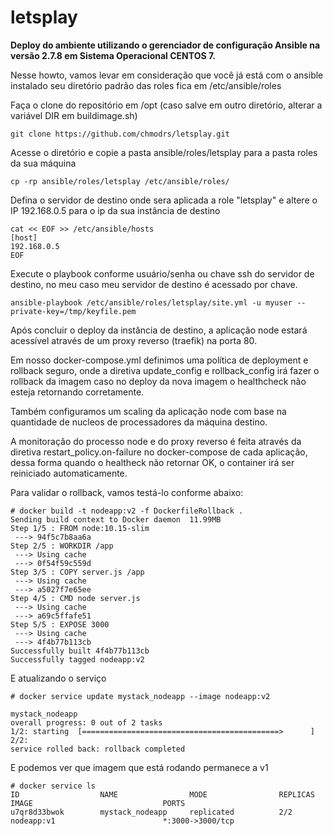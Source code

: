 # letsplay

**Deploy do ambiente utilizando o gerenciador de configuração Ansible na versão 2.7.8 em Sistema Operacional CENTOS 7.**

Nesse howto, vamos levar em consideração que você já está com o ansible instalado seu diretório padrão das roles fica em /etc/ansible/roles

Faça o clone do repositório em /opt (caso salve em outro diretório, alterar a variável DIR em buildimage.sh)

```
git clone https://github.com/chmodrs/letsplay.git
```

Acesse o diretório e copie a pasta ansible/roles/letsplay para a pasta roles da sua máquina

```
cp -rp ansible/roles/letsplay /etc/ansible/roles/
```

Defina o servidor de destino onde sera aplicada a role "letsplay" e altere o IP 192.168.0.5 para o ip da sua instância de destino

```
cat << EOF >> /etc/ansible/hosts
[host]
192.168.0.5
EOF
```

Execute o playbook conforme usuário/senha ou chave ssh do servidor de destino, no meu caso meu servidor de destino é acessado por chave.

```
ansible-playbook /etc/ansible/roles/letsplay/site.yml -u myuser --private-key=/tmp/keyfile.pem
```

Após concluir o deploy da instância de destino, a aplicação node estará acessível através de um proxy reverso (traefik) na porta 80.

Em nosso docker-compose.yml definimos uma política de deployment e rollback seguro, onde a diretiva update_config e rollback_config irá fazer o rollback da imagem caso no deploy da nova imagem o healthcheck não esteja retornando corretamente.

Também configuramos um scaling da aplicação node com base na quantidade de nucleos de processadores da máquina destino.

A monitoração do processo node e do proxy reverso é feita através da diretiva restart_policy.on-failure no docker-compose de cada aplicação, dessa forma quando o healtheck não retornar OK, o container irá ser reiniciado automaticamente.

Para validar o rollback, vamos testá-lo conforme abaixo:

```
# docker build -t nodeapp:v2 -f DockerfileRollback .
Sending build context to Docker daemon  11.99MB
Step 1/5 : FROM node:10.15-slim
 ---> 94f5c7b8aa6a
Step 2/5 : WORKDIR /app
 ---> Using cache
 ---> 0f54f59c559d
Step 3/5 : COPY server.js /app
 ---> Using cache
 ---> a5027f7e65ee
Step 4/5 : CMD node server.js
 ---> Using cache
 ---> a69c5ffafe51
Step 5/5 : EXPOSE 3000
 ---> Using cache
 ---> 4f4b77b113cb
Successfully built 4f4b77b113cb
Successfully tagged nodeapp:v2
```

E atualizando o serviço

```
# docker service update mystack_nodeapp --image nodeapp:v2

mystack_nodeapp
overall progress: 0 out of 2 tasks 
1/2: starting  [============================================>      ] 
2/2:   
service rolled back: rollback completed
```

E podemos ver que imagem que está rodando permanece a v1

```
# docker service ls
ID                  NAME                MODE                REPLICAS            IMAGE                             PORTS
u7qr8d33bwok        mystack_nodeapp     replicated          2/2                 nodeapp:v1                        *:3000->3000/tcp
```
